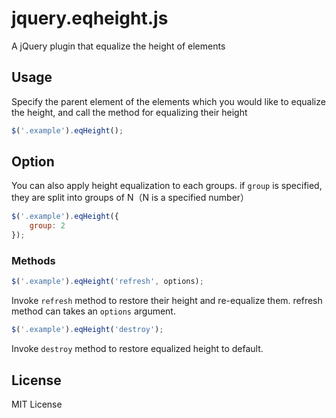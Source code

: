 # jquery.eqheight.js

A jQuery plugin that equalize the height of elements

## Usage
Specify the parent element of the elements which you would like to equalize the height,
and call the method for equalizing their height

```js
$('.example').eqHeight();
```

## Option
You can also apply height equalization to each groups.
if `group` is specified,  they are split into groups of N（N is a specified number）

```js
$('.example').eqHeight({
	group: 2 
});
```

### Methods
```js
$('.example').eqHeight('refresh', options);
```
Invoke `refresh` method to restore their height and re-equalize them.
refresh method can takes an `options` argument.


```js
$('.example').eqHeight('destroy');
```
Invoke `destroy` method to restore equalized height to default.

## License
MIT License
